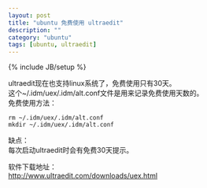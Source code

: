 ```yaml
---
layout: post
title: "ubuntu 免费使用 ultraedit"
description: ""
category: "ubuntu"
tags: [ubuntu, ultraedit]
---
```

{% include JB/setup %}

ultraedit现在也支持linux系统了，免费使用只有30天。<br/>
这个~/.idm/uex/.idm/alt.conf文件是用来记录免费使用天数的。<br/>
免费使用方法：<br/>

<p><code>rm ~/.idm/uex/.idm/alt.conf
mkdir ~/.idm/uex/.idm/alt.conf</p></code>

缺点：<br/>
  每次启动ultraedit时会有免费30天提示。<br/>

软件下载地址：<br/>
http://www.ultraedit.com/downloads/uex.html<br/>
